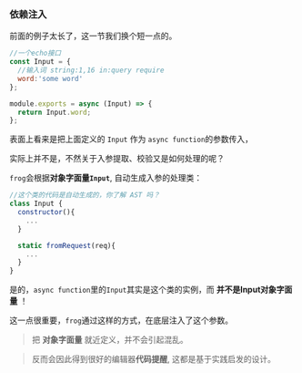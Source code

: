 ### 依赖注入
前面的例子太长了，这一节我们换个短一点的。

```javascript
//一个echo接口
const Input = {
  //输入词 string:1,16 in:query require
  word:'some word'
};

module.exports = async (Input) => {
  return Input.word;
};

```

表面上看来是把上面定义的 `Input` 作为 `async function`的参数传入，

实际上并不是，不然关于入参提取、校验又是如何处理的呢？

`frog`会根据**对象字面量`Input`**, 自动生成入参的处理类：

```javascript
//这个类的代码是自动生成的，你了解 AST 吗？
class Input {
  constructor(){
    ...
  }

  static fromRequest(req){
    ...
  }
}
```

是的，`async function`里的`Input`其实是这个类的实例，而 **并不是Input对象字面量** ！

这一点很重要，`frog`通过这样的方式，在底层注入了这个参数。

> 把 **对象字面量** 就近定义，并不会引起混乱。

> 反而会因此得到很好的编辑器**代码提醒**, 这都是基于实践启发的设计。
